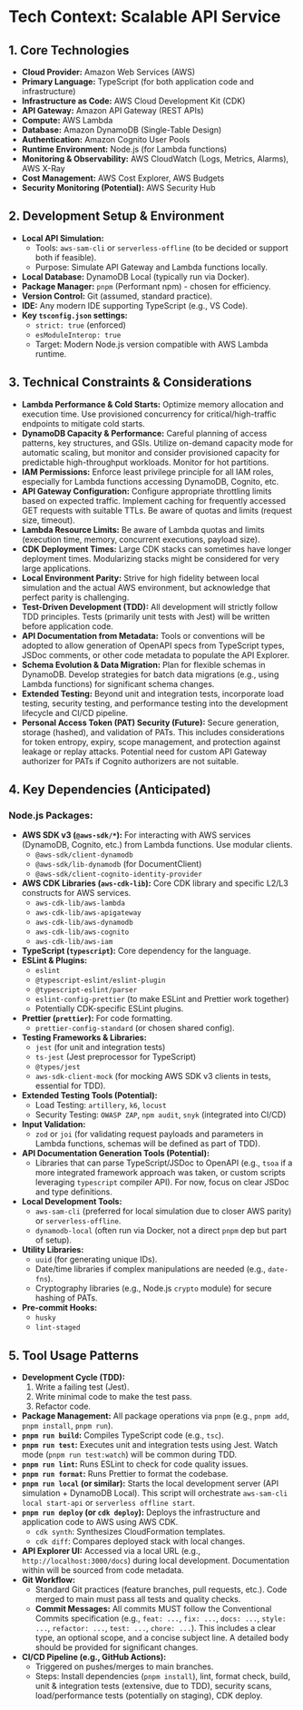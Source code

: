 # Tech Context: Scalable API Service

## 1. Core Technologies
- **Cloud Provider:** Amazon Web Services (AWS)
- **Primary Language:** TypeScript (for both application code and infrastructure)
- **Infrastructure as Code:** AWS Cloud Development Kit (CDK)
- **API Gateway:** Amazon API Gateway (REST APIs)
- **Compute:** AWS Lambda
- **Database:** Amazon DynamoDB (Single-Table Design)
- **Authentication:** Amazon Cognito User Pools
- **Runtime Environment:** Node.js (for Lambda functions)
- **Monitoring & Observability:** AWS CloudWatch (Logs, Metrics, Alarms), AWS X-Ray
- **Cost Management:** AWS Cost Explorer, AWS Budgets
- **Security Monitoring (Potential):** AWS Security Hub

## 2. Development Setup & Environment
- **Local API Simulation:**
    - Tools: `aws-sam-cli` or `serverless-offline` (to be decided or support both if feasible).
    - Purpose: Simulate API Gateway and Lambda functions locally.
- **Local Database:** DynamoDB Local (typically run via Docker).
- **Package Manager:** `pnpm` (Performant npm) - chosen for efficiency.
- **Version Control:** Git (assumed, standard practice).
- **IDE:** Any modern IDE supporting TypeScript (e.g., VS Code).
- **Key `tsconfig.json` settings:**
    - `strict: true` (enforced)
    - `esModuleInterop: true`
    - Target: Modern Node.js version compatible with AWS Lambda runtime.

## 3. Technical Constraints & Considerations
- **Lambda Performance & Cold Starts:** Optimize memory allocation and execution time. Use provisioned concurrency for critical/high-traffic endpoints to mitigate cold starts.
- **DynamoDB Capacity & Performance:** Careful planning of access patterns, key structures, and GSIs. Utilize on-demand capacity mode for automatic scaling, but monitor and consider provisioned capacity for predictable high-throughput workloads. Monitor for hot partitions.
- **IAM Permissions:** Enforce least privilege principle for all IAM roles, especially for Lambda functions accessing DynamoDB, Cognito, etc.
- **API Gateway Configuration:** Configure appropriate throttling limits based on expected traffic. Implement caching for frequently accessed GET requests with suitable TTLs. Be aware of quotas and limits (request size, timeout).
- **Lambda Resource Limits:** Be aware of Lambda quotas and limits (execution time, memory, concurrent executions, payload size).
- **CDK Deployment Times:** Large CDK stacks can sometimes have longer deployment times. Modularizing stacks might be considered for very large applications.
- **Local Environment Parity:** Strive for high fidelity between local simulation and the actual AWS environment, but acknowledge that perfect parity is challenging.
- **Test-Driven Development (TDD):** All development will strictly follow TDD principles. Tests (primarily unit tests with Jest) will be written before application code.
- **API Documentation from Metadata:** Tools or conventions will be adopted to allow generation of OpenAPI specs from TypeScript types, JSDoc comments, or other code metadata to populate the API Explorer.
- **Schema Evolution & Data Migration:** Plan for flexible schemas in DynamoDB. Develop strategies for batch data migrations (e.g., using Lambda functions) for significant schema changes.
- **Extended Testing:** Beyond unit and integration tests, incorporate load testing, security testing, and performance testing into the development lifecycle and CI/CD pipeline.
- **Personal Access Token (PAT) Security (Future):** Secure generation, storage (hashed), and validation of PATs. This includes considerations for token entropy, expiry, scope management, and protection against leakage or replay attacks. Potential need for custom API Gateway authorizer for PATs if Cognito authorizers are not suitable.

## 4. Key Dependencies (Anticipated)
### Node.js Packages:
- **AWS SDK v3 (`@aws-sdk/*`):** For interacting with AWS services (DynamoDB, Cognito, etc.) from Lambda functions. Use modular clients.
    - `@aws-sdk/client-dynamodb`
    - `@aws-sdk/lib-dynamodb` (for DocumentClient)
    - `@aws-sdk/client-cognito-identity-provider`
- **AWS CDK Libraries (`aws-cdk-lib`):** Core CDK library and specific L2/L3 constructs for AWS services.
    - `aws-cdk-lib/aws-lambda`
    - `aws-cdk-lib/aws-apigateway`
    - `aws-cdk-lib/aws-dynamodb`
    - `aws-cdk-lib/aws-cognito`
    - `aws-cdk-lib/aws-iam`
- **TypeScript (`typescript`):** Core dependency for the language.
- **ESLint & Plugins:**
    - `eslint`
    - `@typescript-eslint/eslint-plugin`
    - `@typescript-eslint/parser`
    - `eslint-config-prettier` (to make ESLint and Prettier work together)
    - Potentially CDK-specific ESLint plugins.
- **Prettier (`prettier`):** For code formatting.
    - `prettier-config-standard` (or chosen shared config).
- **Testing Frameworks & Libraries:**
    - `jest` (for unit and integration tests)
    - `ts-jest` (Jest preprocessor for TypeScript)
    - `@types/jest`
    - `aws-sdk-client-mock` (for mocking AWS SDK v3 clients in tests, essential for TDD).
- **Extended Testing Tools (Potential):**
    - Load Testing: `artillery`, `k6`, `locust`
    - Security Testing: `OWASP ZAP`, `npm audit`, `snyk` (integrated into CI/CD)
- **Input Validation:**
    - `zod` or `joi` (for validating request payloads and parameters in Lambda functions, schemas will be defined as part of TDD).
- **API Documentation Generation Tools (Potential):**
    - Libraries that can parse TypeScript/JSDoc to OpenAPI (e.g., `tsoa` if a more integrated framework approach was taken, or custom scripts leveraging `typescript` compiler API). For now, focus on clear JSDoc and type definitions.
- **Local Development Tools:**
    - `aws-sam-cli` (preferred for local simulation due to closer AWS parity) or `serverless-offline`.
    - `dynamodb-local` (often run via Docker, not a direct `pnpm` dep but part of setup).
- **Utility Libraries:**
    - `uuid` (for generating unique IDs).
    - Date/time libraries if complex manipulations are needed (e.g., `date-fns`).
    - Cryptography libraries (e.g., Node.js `crypto` module) for secure hashing of PATs.
- **Pre-commit Hooks:**
    - `husky`
    - `lint-staged`

## 5. Tool Usage Patterns
- **Development Cycle (TDD):**
    1. Write a failing test (Jest).
    2. Write minimal code to make the test pass.
    3. Refactor code.
- **Package Management:** All package operations via `pnpm` (e.g., `pnpm add`, `pnpm install`, `pnpm run`).
- **`pnpm run build`:** Compiles TypeScript code (e.g., `tsc`).
- **`pnpm run test`:** Executes unit and integration tests using Jest. Watch mode (`pnpm run test:watch`) will be common during TDD.
- **`pnpm run lint`:** Runs ESLint to check for code quality issues.
- **`pnpm run format`:** Runs Prettier to format the codebase.
- **`pnpm run local` (or similar):** Starts the local development server (API simulation + DynamoDB Local). This script will orchestrate `aws-sam-cli local start-api` or `serverless offline start`.
- **`pnpm run deploy` (or `cdk deploy`):** Deploys the infrastructure and application code to AWS using AWS CDK.
    - `cdk synth`: Synthesizes CloudFormation templates.
    - `cdk diff`: Compares deployed stack with local changes.
- **API Explorer UI:** Accessed via a local URL (e.g., `http://localhost:3000/docs`) during local development. Documentation within will be sourced from code metadata.
- **Git Workflow:**
    - Standard Git practices (feature branches, pull requests, etc.). Code merged to main must pass all tests and quality checks.
    - **Commit Messages:** All commits MUST follow the Conventional Commits specification (e.g., `feat: ...`, `fix: ...`, `docs: ...`, `style: ...`, `refactor: ...`, `test: ...`, `chore: ...`). This includes a clear type, an optional scope, and a concise subject line. A detailed body should be provided for significant changes.
- **CI/CD Pipeline (e.g., GitHub Actions):**
    - Triggered on pushes/merges to main branches.
    - Steps: Install dependencies (`pnpm install`), lint, format check, build, unit & integration tests (extensive, due to TDD), security scans, load/performance tests (potentially on staging), CDK deploy.
